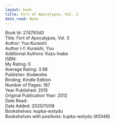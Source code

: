 ```yaml
---
layout: book
title: Fort of Apocalypse, Vol. 3
date_read: None
---
```


Book Id: 27479340<br />
Title: Fort of Apocalypse, Vol. 3<br />
Author: Yuu Kuraishi<br />
Author l-f: Kuraishi, Yuu<br />
Additional Authors: Kazu Inabe<br />
ISBN: <br />
My Rating: 0<br />
Average Rating: 3.98<br />
Publisher: Kodansha<br />
Binding: Kindle Edition<br />
Number of Pages: 187<br />
Year Published: 2015<br />
Original Publication Year: 2012<br />
Date Read: <br />
Date Added: 2020/11/08<br />
Bookshelves: kupka-wstydu<br />
Bookshelves with positions: kupka-wstydu (#2046)<br />

